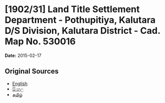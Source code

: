 # [1902/31] Land Title Settlement Department - Pothupitiya, Kalutara  D/S Division, Kalutara District - Cad. Map No. 530016

**Date:** 2015-02-17

## Original Sources

- [English](https://documents.gov.lk/view/extra-gazettes/2015/2/1902-31_E.pdf)
- [සිංහල](https://documents.gov.lk/view/extra-gazettes/2015/2/1902-31_S.pdf)
- [தமிழ்](https://documents.gov.lk/view/extra-gazettes/2015/2/1902-31_T.pdf)
